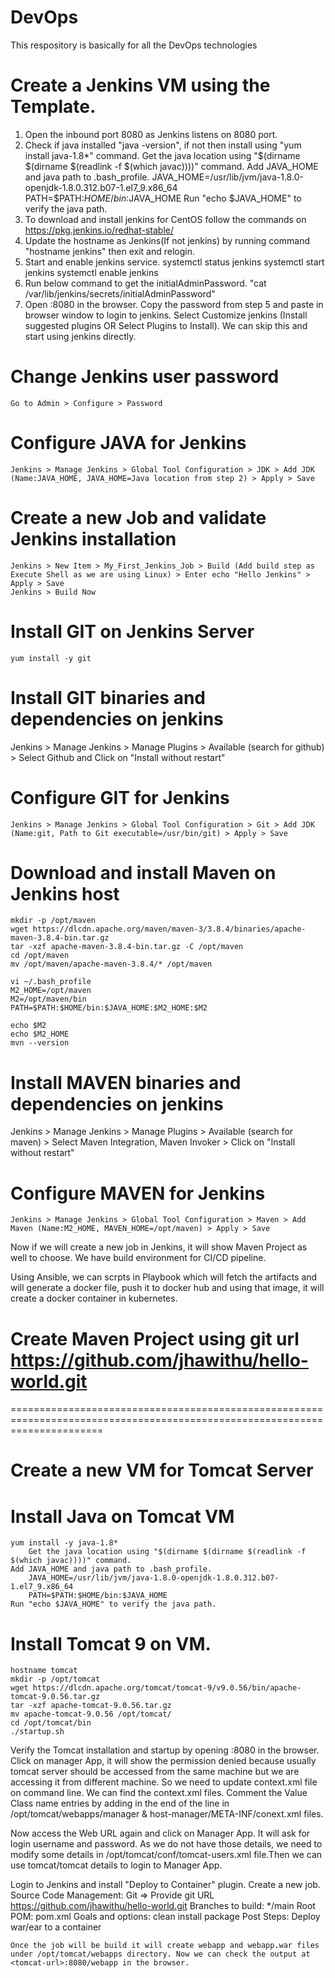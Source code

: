 # DevOps
This respository is basically for all the DevOps technologies

# Create a Jenkins VM using the Template.
1. Open the inbound port 8080 as Jenkins listens on 8080 port.
2. Check if java installed "java -version", if not then install using "yum install java-1.8*" command.
    Get the java location using "$(dirname $(dirname $(readlink -f $(which javac))))" command.
    Add JAVA_HOME and java path to .bash_profile.
        JAVA_HOME=/usr/lib/jvm/java-1.8.0-openjdk-1.8.0.312.b07-1.el7_9.x86_64
        PATH=$PATH:$HOME/bin:$JAVA_HOME
    Run "echo $JAVA_HOME" to verify the java path.
3. To download and install jenkins for CentOS follow the commands on https://pkg.jenkins.io/redhat-stable/ 
4. Update the hostname  as Jenkins(If not jenkins) by running command "hostname jenkins" then exit and relogin.
5. Start and enable jenkins service.
    systemctl status jenkins
    systemctl start jenkins
    systemctl enable jenkins
5. Run below command to get the initialAdminPassword.
    "cat /var/lib/jenkins/secrets/initialAdminPassword"
7. Open <Jenkins-public-IP>:8080 in the browser. Copy the password from step 5 and paste in browser window to login to jenkins.
    Select Customize jenkins (Install suggested plugins OR Select Plugins to Install). We can skip this and start using jenkins directly.

# Change Jenkins user password
    Go to Admin > Configure > Password

# Configure JAVA for Jenkins
    Jenkins > Manage Jenkins > Global Tool Configuration > JDK > Add JDK (Name:JAVA_HOME, JAVA_HOME=Java location from step 2) > Apply > Save

# Create a new Job and validate Jenkins installation
    Jenkins > New Item > My_First_Jenkins_Job > Build (Add build step as Execute Shell as we are using Linux) > Enter echo "Hello Jenkins" > Apply > Save
    Jenkins > Build Now

# Install GIT on Jenkins Server
    yum install -y git

# Install GIT binaries and dependencies on jenkins
Jenkins > Manage Jenkins > Manage Plugins > Available (search for github) > Select Github and Click on "Install without restart"
    
# Configure GIT for Jenkins
    Jenkins > Manage Jenkins > Global Tool Configuration > Git > Add JDK (Name:git, Path to Git executable=/usr/bin/git) > Apply > Save

# Download and install Maven on Jenkins host
    mkdir -p /opt/maven
    wget https://dlcdn.apache.org/maven/maven-3/3.8.4/binaries/apache-maven-3.8.4-bin.tar.gz
    tar -xzf apache-maven-3.8.4-bin.tar.gz -C /opt/maven
    cd /opt/maven
    mv /opt/maven/apache-maven-3.8.4/* /opt/maven
    
    vi ~/.bash_profile
    M2_HOME=/opt/maven
    M2=/opt/maven/bin
    PATH=$PATH:$HOME/bin:$JAVA_HOME:$M2_HOME:$M2
    
    echo $M2
    echo $M2_HOME
    mvn --version
    
# Install MAVEN binaries and dependencies on jenkins
Jenkins > Manage Jenkins > Manage Plugins > Available (search for maven) > Select Maven Integration, Maven Invoker > Click on "Install without restart"
    
# Configure MAVEN for Jenkins
    Jenkins > Manage Jenkins > Global Tool Configuration > Maven > Add Maven (Name:M2_HOME, MAVEN_HOME=/opt/maven) > Apply > Save
    
Now if we will create a new job in Jenkins, it will show Maven Project as well to choose.
We have build environment for CI/CD pipeline.
   
Using Ansible, we can scrpts in Playbook which will fetch the artifacts and will generate a docker file, push it to docker hub and using that image, it will create a docker container in kubernetes.

# Create Maven Project using git url https://github.com/jhawithu/hello-world.git

============================================================================================================================
# Create a new VM  for Tomcat Server 
# Install Java on Tomcat VM
    yum install -y java-1.8*
        Get the java location using "$(dirname $(dirname $(readlink -f $(which javac))))" command.
    Add JAVA_HOME and java path to .bash_profile.
        JAVA_HOME=/usr/lib/jvm/java-1.8.0-openjdk-1.8.0.312.b07-1.el7_9.x86_64
        PATH=$PATH:$HOME/bin:$JAVA_HOME
    Run "echo $JAVA_HOME" to verify the java path.

# Install Tomcat 9 on VM.
    hostname tomcat
    mkdir -p /opt/tomcat
    wget https://dlcdn.apache.org/tomcat/tomcat-9/v9.0.56/bin/apache-tomcat-9.0.56.tar.gz
    tar -xzf apache-tomcat-9.0.56.tar.gz
    mv apache-tomcat-9.0.56 /opt/tomcat/
    cd /opt/tomcat/bin
    ./startup.sh
    
Verify the Tomcat installation and startup by opening <tomcat-public-ip>:8080 in the browser.
    Click on manager App, it will show the permission denied because usually tomcat server should be accessed from the same machine but we are accessing it from different machine. So we need to update context.xml file on command line. We can find the context.xml files.
    Comment the Value Class name entries by adding <!-- in front and --> in the end of the line in /opt/tomcat/webapps/manager & host-manager/META-INF/conext.xml files.
    
Now access the Web URL again and click on Manager App. It will ask for login username and password. As we do not have those details, we need to modify some details in /opt/tomcat/conf/tomcat-users.xml file.Then we can use tomcat/tomcat details to login to Manager App.
    
Login to Jenkins and install "Deploy to Container" plugin.
Create a new job.
    Source Code Management: Git => Provide git URL https://github.com/jhawithu/hello-world.git
    Branches to build: */main
    Root POM: pom.xml
    Goals and options: clean install package
    Post Steps: Deploy war/ear to a container

    Once the job will be build it will create webapp and webapp.war files under /opt/tomcat/webapps directory. Now we can check the output at <tomcat-url>:8080/webapp in the browser.
